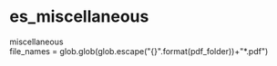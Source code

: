 # es_miscellaneous
miscellaneous    
file_names = glob.glob(glob.escape("{}".format(pdf_folder))+"\*.pdf")  
